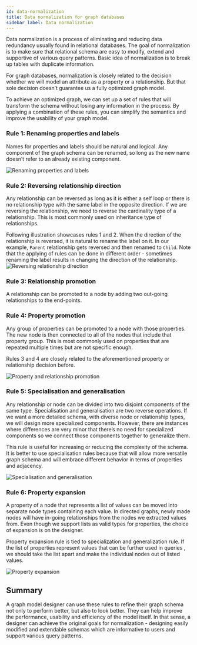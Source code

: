 ```yaml
---
id: data-normalization
title: Data normalization for graph databases
sidebar_label: Data normalization
---
```


Data normalization is a process of eliminating and reducing data redundancy
usually found in relational databases. The goal of normalization is to make sure
that relational schema are easy to modify, extend and supportive of various
query patterns. Basic idea of normalization is to break up tables with duplicate
information.

For graph databases, normalization is closely related to the decision whether we
will model an attribute as a property or a relationship. But that sole decision
doesn’t guarantee us a fully optimized graph model.

To achieve an optimized graph, we can set up a set of rules that will transform
the schema without losing any information in the process. By applying a
combination of these rules, you can simplify the semantics and improve the
usability of your graph model.

### Rule 1: Renaming properties and labels

Names for properties and labels should be natural and logical. Any component of
the graph schema can be renamed, so long as the new name doesn’t refer to an
already existing component.

![Renaming properties and labels](https://hackmd.io/_uploads/SyVHWczzu.jpg)

### Rule 2: Reversing relationship direction

Any relationship can be reversed as long as it is either a self loop or there is
no relationship type with the same label in the opposite direction. If we are
reversing the relationship, we need to reverse the cardinality type of a
relationship. This is most commonly used on inheritance type of relationships.

Following illustration showcases rules 1 and 2. When the direction of the
 relationship is reversed, it is natural to rename the label on it. In our
 example, `Parent` relationship gets reversed and then renamed to `Child`. Note
 that the applying of rules can be done in different order - sometimes renaming
 the label results in changing the direction of the relationship. ![Reversing
 relationship direction](https://hackmd.io/_uploads/SJsbWqzfd.jpg)

### Rule 3: Relationship promotion

A relationship can be promoted to a node by adding two out-going relationships
to the end-points.

### Rule 4: Property promotion

Any group of properties can be promoted to a node with those properties. The new
node is then connected to all of the nodes that include that property group.
This is most commonly used on properties that are repeated multiple times but
are not specific enough.

Rules 3 and 4 are closely related to the aforementioned property or relationship
decision before.

![Property and relationship promotion](https://hackmd.io/_uploads/HkQ0x5fMd.jpg)

### Rule 5: Specialisation and generalisation

Any relationship or node can be divided into two disjoint components of the same
type. Specialisation and generalisation are two reverse operations. If we want a
more detailed schema, with diverse node or relationship types, we will design
more specialized components.   However, there are instances where differences
are very minor that there’s no need for specialized components so we connect
those components together to generalize them.

This rule is useful for increasing or reducing the complexity of the schema. It
is better to use specialisation rules because that will allow more versatile
graph schema and will embrace different behavior in terms of properties and
adjacency.

![Specialisation and generalisation](https://hackmd.io/_uploads/rJAhecGMd.jpg)

### Rule 6: Property expansion

A property of a node that represents a list of values can be moved into separate
node types containing each value. In directed graphs, newly made nodes will have
in-going relationships from the nodes we extracted values from. Even though we
support lists as valid types for properties, the choice of expansion is on the
designer.

Property expansion rule is tied to specialization and generalization rule. If
the list of properties represent values that can be further used in queries , we
should take the list apart and make the individual nodes out of listed values.

![Property expansion](https://hackmd.io/_uploads/SkDFecff_.jpg)

## Summary

A graph model designer can use these rules to refine their graph schema not only
to perform better, but also to look better. They can help improve the
performance, usability and efficiency of the model itself. In that sense, a
designer can achieve the original goals for normalization - designing easily
modified and extendable schemas which are informative to users and support
various query patterns.
